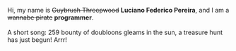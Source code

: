 Hi, my name is ~~Guybrush Threepwood~~ **Luciano Federico Pereira**, and I am a ~~wannabe pirate~~ **programmer**.<br><br>A short song: 259 bounty of doubloons gleams in the sun, a treasure hunt has just begun! Arrr!

